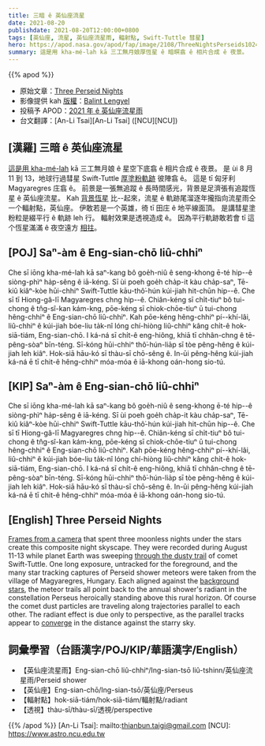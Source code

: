 ```yaml
---
title: 三暗 ê 英仙座流星
date: 2021-08-20
publishdate: 2021-08-20T12:00:00+0800
tags: [英仙座, 流星, 英仙座流星雨, 輻射點, Swift-Tuttle 彗星]
hero: https://apod.nasa.gov/apod/fap/image/2108/ThreeNightsPerseids1024.jpg
summary: 這是用 kha-mé-lah kā 三工無月娘厚恆星 ê 暗暝翕 ê 相片合成 ê 夜景。
---
```


{{% apod %}}

- 原始文章：[Three Perseid Nights](https://apod.nasa.gov/apod/ap210820.html)
- 影像提供 kah [版權][copyright]：[Balint Lengyel](https://www.flickr.com/photos/146088520@N03/51383519755/)
- 投稿予 APOD：[2021 年 ê 英仙座流星雨](https://www.facebook.com/media/set/?vanity=APOD.Sky&set=a.3855532511217606)
- 台文翻譯：[An-Li Tsai][An-Li Tsai] ([NCU][NCU])

## [漢羅] 三暗 ê 英仙座流星
[這是用 kha-mé-lah][Frames from a camera] kā 三工無月娘 ê 星空下底翕 ê 相片合成 ê 夜景。
是 ùi 8 月 11 到 13，地球行過彗星 Swift-Tuttle [厚塗粉軌跡][through the dusty trail] 彼陣翕 ê。
這是 tī 匈牙利 Magyaregres 庄翕 ê。
前景是一張無追蹤 ê 長時間感光，背景是足濟張有追蹤恆星 ê 英仙座流星。
Kah [背景恆星][background stars] 比--起來，流星 ê 軌跡尾溜逐年攏指向流星雨仝一个輻射點，英仙座。
伊敢若是一个英雄，徛 tī 田庄 ê 地平線面頂。
是講彗星塗粉粒是綴平行 ê 軌跡 leh 行。
輻射效果是透視造成 ê。
因為平行軌跡敢若會 tī 這个恆星滿滿 ê 夜空遠方 [相拄][converge]。

## [POJ] Saⁿ-àm ê Eng-sian-chō liû-chhiⁿ
Che sī iōng kha-mé-lah kā saⁿ-kang bô goe̍h-niû ê seng-khong ē-té hip--ê siòng-phìⁿ ha̍p-sêng ê iā-kéng.
Sī ùi poeh goe̍h cha̍p-it kàu cha̍p-saⁿ, Tē-kiû kiâⁿ-kòe hūi-chhiⁿ Swift-Tuttle kāu-thô͘-hún kúi-jiah hit-chūn hip--ê.
Che sī tī Hiong-gâ-lī Magyaregres chng hip--ê.
Chiân-kéng sī chi̍t-tiuⁿ bô tui-chong ê tn̂g-sî-kan kám-kng, pōe-kéng sī chiok-chōe-tiuⁿ ū tui-chong hêng-chhiⁿ ê Eng-sian-chō liû-chhiⁿ.
Kah pōe-kéng hêng-chhiⁿ pí--khí-lâi, liû-chhiⁿ ê kúi-jiah bóe-liu ta̍k-nî lóng chí-hiòng liû-chhiⁿ kâng chi̍t-ê hok-siā-tiám, Eng-sian-chō.
I ká-ná sī chi̍t-ê eng-hiông, khiā tī chhân-chng ê tē-pêng-sòaⁿ bīn-téng.
Sī-kóng hūi-chhiⁿ thô͘-hún-lia̍p sī tòe pêng-hêng ê kúi-jiah leh kiâⁿ.
Hok-siā hāu-kó sī thàu-sī chō-sêng ê.
In-ūi pêng-hêng kúi-jiah ká-ná ē tī chit-ê hêng-chhiⁿ móa-móa ê iā-khong oán-hong sio-tú.

## [KIP] Saⁿ-àm ê Eng-sian-chō liû-chhiⁿ
Che sī iōng kha-mé-lah kā saⁿ-kang bô goe̍h-niû ê seng-khong ē-té hip--ê siòng-phìⁿ ha̍p-sêng ê iā-kéng.
Sī ùi poeh goe̍h cha̍p-it kàu cha̍p-saⁿ, Tē-kiû kiâⁿ-kòe hūi-chhiⁿ Swift-Tuttle kāu-thô͘-hún kúi-jiah hit-chūn hip--ê.
Che sī tī Hiong-gâ-lī Magyaregres chng hip--ê.
Chiân-kéng sī chi̍t-tiuⁿ bô tui-chong ê tn̂g-sî-kan kám-kng, pōe-kéng sī chiok-chōe-tiuⁿ ū tui-chong hêng-chhiⁿ ê Eng-sian-chō liû-chhiⁿ.
Kah pōe-kéng hêng-chhiⁿ pí--khí-lâi, liû-chhiⁿ ê kúi-jiah bóe-liu ta̍k-nî lóng chí-hiòng liû-chhiⁿ kâng chi̍t-ê hok-siā-tiám, Eng-sian-chō.
I ká-ná sī chi̍t-ê eng-hiông, khiā tī chhân-chng ê tē-pêng-sòaⁿ bīn-téng.
Sī-kóng hūi-chhiⁿ thô͘-hún-lia̍p sī tòe pêng-hêng ê kúi-jiah leh kiâⁿ.
Hok-siā hāu-kó sī thàu-sī chō-sêng ê.
In-ūi pêng-hêng kúi-jiah ká-ná ē tī chit-ê hêng-chhiⁿ móa-móa ê iā-khong oán-hong sio-tú.

## [English] Three Perseid Nights
[Frames from a camera][Frames from a camera] that spent three moonless nights under the stars create this composite night skyscape.
They were recorded during August 11-13 while planet Earth was sweeping [through the dusty trail][through the dusty trail] of comet Swift-Tuttle.
One long exposure, untracked for the foreground, and the many star tracking captures of Perseid shower meteors were taken from the village of Magyaregres, Hungary.
Each aligned against the [background stars][background stars], the meteor trails all point back to the annual shower's radiant in the constellation Perseus heroically standing above this rural horizon.
Of course the comet dust particles are traveling along trajectories parallel to each other.
The radiant effect is due only to perspective, as the parallel tracks appear to [converge][converge] in the distance against the starry sky.

## 詞彙學習（台語漢字/POJ/KIP/華語漢字/English）
- 【英仙座流星雨】Eng-sian-chō liû-chhiⁿ/Ing-sian-tsō liû-tshinn/英仙座流星雨/Perseid shower
- 【英仙座】Eng-sian-chō/Ing-sian-tsō/英仙座/Perseus
- 【輻射點】hok-siā-tiám/hok-siā-tiám/輻射點/radiant
- 【透視】thàu-sī/thàu-sī/透視/perspective

{{% /apod %}}
[An-Li Tsai]: mailto:thianbun.taigi@gmail.com
[NCU]: https://www.astro.ncu.edu.tw

[copyright]: https://apod.nasa.gov/apod/fap/lib/about_apod.html#srapply

[Frames from a camera]:https://www.flickr.com/photos/146088520@N03/51383519755/
[through the dusty trail]:https://solarsystem.nasa.gov/asteroids-comets-and-meteors/meteors-and-meteorites/perseids/in-depth/
[background stars]:https://apod.nasa.gov/apod/ap210819.html
[converge]:https://earthsky.org/upl/2010/12/railroad-tracks-converge-shutterstock-e1367591337388.jpg
